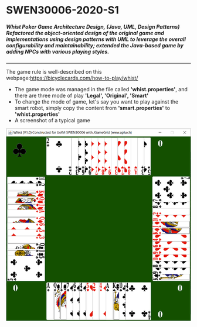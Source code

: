 # SWEN30006-2020-S1
##### Whist Poker Game Architecture Design, (Java, UML, Design Patterns)  Refactored the object-oriented design of the original game and implementations using design patterns with UML to leverage the overall configurability and maintainability; extended the Java-based game by adding NPCs with various playing styles.

---------

The game rule is well-described on this webpage:https://bicyclecards.com/how-to-play/whist/

- The game mode was managed in the file called **'whist.properties'**, and there are three mode of play **'Legal', 'Original', 'Smart'**
- To change the mode of game, let's say you want to play against the smart robot, simply copy the content from **'smart.properties'** to **'whist.properties'**
- A screenshot of a typical game

![image-20240802075354549](README.assets/image-20240802075354549-1725998604331.png)